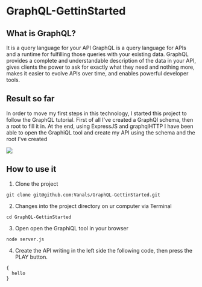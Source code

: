 # GraphQL-GettinStarted

## What is GraphQL?

It is a query language for your API
GraphQL is a query language for APIs and a runtime for fulfilling those queries with your existing data. GraphQL provides a complete and understandable description of the data in your API, gives clients the power to ask for exactly what they need and nothing more, makes it easier to evolve APIs over time, and enables powerful developer tools.

## Result so far
In order to move my first steps in this technology, I started this project to follow the GraphQL tutorial.
First of all I've created a GraphQl schema, then a root to fill it in.
At the end, using ExpressJS and graphqlHTTP I have been able to open the GraphiQL tool and create my API using the schema and the root I've created

![](https://image.ibb.co/bVvGCx/Screen_Shot_2018_03_22_at_12_20_55.png)

## How to use it

1) Clone the project
```
git clone git@github.com:Vanals/GraphQL-GettinStarted.git
```

2) Changes into the project directory on ur computer via Terminal
```
cd GraphQL-GettinStarted
```

3) Open open the GraphiQL tool in your browser
```
node server.js
```

4) Create the API writing in the left side the following code, then press the PLAY button.
```
{
  hello
}
```
